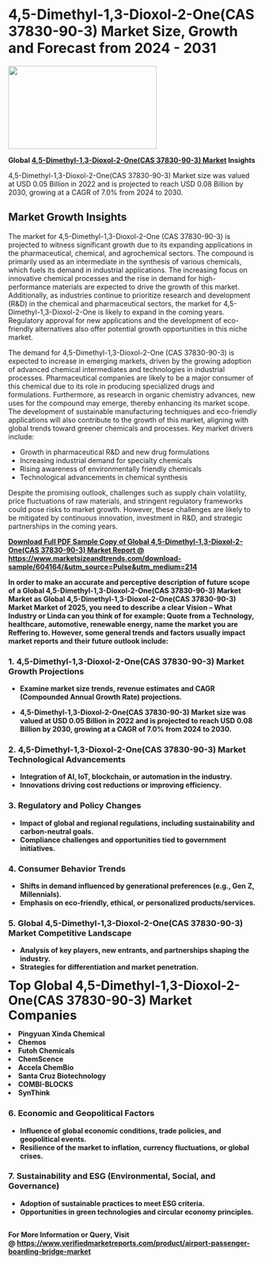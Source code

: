 <H1>4,5-Dimethyl-1,3-Dioxol-2-One(CAS 37830-90-3) Market Size, Growth and Forecast from 2024 - 2031</H1><img class="aligncenter size-medium wp-image-584254" src="https://thirdeyenews.in/wp-content/uploads/2024/09/Global-Market-Research-300x168.jpeg" alt="" width="300" height="168" /><p><strong>Global&nbsp;<a href="https://www.marketsizeandtrends.com/download-sample/604164/&amp;utm_source=Pulse&amp;utm_medium=214">4,5-Dimethyl-1,3-Dioxol-2-One(CAS 37830-90-3) Market</a> Insights</strong></p><p>4,5-Dimethyl-1,3-Dioxol-2-One(CAS 37830-90-3) Market size was valued at USD 0.05 Billion in 2022 and is projected to reach USD 0.08 Billion by 2030, growing at a CAGR of 7.0% from 2024 to 2030.</p><p><h2>Market Growth Insights</h2> <p>The market for 4,5-Dimethyl-1,3-Dioxol-2-One (CAS 37830-90-3) is projected to witness significant growth due to its expanding applications in the pharmaceutical, chemical, and agrochemical sectors. The compound is primarily used as an intermediate in the synthesis of various chemicals, which fuels its demand in industrial applications. The increasing focus on innovative chemical processes and the rise in demand for high-performance materials are expected to drive the growth of this market. Additionally, as industries continue to prioritize research and development (R&D) in the chemical and pharmaceutical sectors, the market for 4,5-Dimethyl-1,3-Dioxol-2-One is likely to expand in the coming years. Regulatory approval for new applications and the development of eco-friendly alternatives also offer potential growth opportunities in this niche market.</p> <p><strong><a href="download-link"></a></strong></p> <p>The demand for 4,5-Dimethyl-1,3-Dioxol-2-One (CAS 37830-90-3) is expected to increase in emerging markets, driven by the growing adoption of advanced chemical intermediates and technologies in industrial processes. Pharmaceutical companies are likely to be a major consumer of this chemical due to its role in producing specialized drugs and formulations. Furthermore, as research in organic chemistry advances, new uses for the compound may emerge, thereby enhancing its market scope. The development of sustainable manufacturing techniques and eco-friendly applications will also contribute to the growth of this market, aligning with global trends toward greener chemicals and processes. Key market drivers include: <ul> <li>Growth in pharmaceutical R&D and new drug formulations</li> <li>Increasing industrial demand for specialty chemicals</li> <li>Rising awareness of environmentally friendly chemicals</li> <li>Technological advancements in chemical synthesis</li> </ul> <p>Despite the promising outlook, challenges such as supply chain volatility, price fluctuations of raw materials, and stringent regulatory frameworks could pose risks to market growth. However, these challenges are likely to be mitigated by continuous innovation, investment in R&D, and strategic partnerships in the coming years.</p> <p><strong><a href="get-more-link"></p><p><span class=""><strong>Download Full PDF Sample Copy of Global 4,5-Dimethyl-1,3-Dioxol-2-One(CAS 37830-90-3) Market Report</strong> @ <a href="https://www.marketsizeandtrends.com/download-sample/604164/&amp;utm_source=Pulse&amp;utm_medium=214" target="_blank">https://www.marketsizeandtrends.com/download-sample/604164/&amp;utm_source=Pulse&amp;utm_medium=214</a></span></p><p>In order to make an accurate and perceptive description of future scope of a Global&nbsp;4,5-Dimethyl-1,3-Dioxol-2-One(CAS 37830-90-3) Market Market as Global&nbsp;4,5-Dimethyl-1,3-Dioxol-2-One(CAS 37830-90-3) Market Market of 2025, you need to describe a clear Vision &ndash; What Industry or Linda can you think of for example: Quote from a Technology, healthcare, automotive, renewable energy, name the market you are Reffering to. However, some general trends and factors usually impact market reports and their future outlook include:</p><h3>1.&nbsp;<strong>4,5-Dimethyl-1,3-Dioxol-2-One(CAS 37830-90-3) Market Growth Projections</strong></h3><ul><li>Examine market size trends, revenue estimates and CAGR (Compounded Annual Growth Rate) projections.</li><li><p>4,5-Dimethyl-1,3-Dioxol-2-One(CAS 37830-90-3) Market size was valued at USD 0.05 Billion in 2022 and is projected to reach USD 0.08 Billion by 2030, growing at a CAGR of 7.0% from 2024 to 2030.</p></li></ul><h3>2.&nbsp;<strong>4,5-Dimethyl-1,3-Dioxol-2-One(CAS 37830-90-3) Market Technological Advancements</strong></h3><ul><li>Integration of AI, IoT, blockchain, or automation in the industry.</li><li>Innovations driving cost reductions or improving efficiency.</li></ul><h3>3.&nbsp;<strong>Regulatory and Policy Changes</strong></h3><ul><li>Impact of global and regional regulations, including sustainability and carbon-neutral goals.</li><li>Compliance challenges and opportunities tied to government initiatives.</li></ul><h3>4.&nbsp;<strong>Consumer Behavior Trends</strong></h3><ul><li>Shifts in demand influenced by generational preferences (e.g., Gen Z, Millennials).</li><li>Emphasis on eco-friendly, ethical, or personalized products/services.</li></ul><h3>5.&nbsp;<strong>Global 4,5-Dimethyl-1,3-Dioxol-2-One(CAS 37830-90-3) Market Competitive Landscape</strong></h3><ul><li>Analysis of key players, new entrants, and partnerships shaping the industry.</li><li>Strategies for differentiation and market penetration.</li></ul><p data-pm-slice="1 1 []"><span style="color: inherit; font-family: inherit; font-size: 25px;">Top Global 4,5-Dimethyl-1,3-Dioxol-2-One(CAS 37830-90-3) Market Companies</span></p><div class="" data-test-id=""><p><li>Pingyuan Xinda Chemical</li><li> Chemos</li><li> Futoh Chemicals</li><li> ChemScence</li><li> Accela ChemBio</li><li> Santa Cruz Biotechnology</li><li> COMBI-BLOCKS</li><li> SynThink</li></p></div><h3>6.&nbsp;<strong>Economic and Geopolitical Factors</strong></h3><ul><li>Influence of global economic conditions, trade policies, and geopolitical events.</li><li>Resilience of the market to inflation, currency fluctuations, or global crises.</li></ul><h3>7.&nbsp;<strong>Sustainability and ESG (Environmental, Social, and Governance)</strong></h3><ul><li>Adoption of sustainable practices to meet ESG criteria.</li><li>Opportunities in green technologies and circular economy principles.</li></ul><h2><strong style="font-size: 14px;">For More Information or Query, Visit @&nbsp;</strong><a style="background-color: #ffffff; font-size: 14px;" href="https://www.marketsizeandtrends.com/report/4-5-dimethyl-1-3-dioxol-2-onecas-37830-90-3-market/" target="_blank">https://www.verifiedmarketreports.com/product/airport-passenger-boarding-bridge-market</a></h2>
